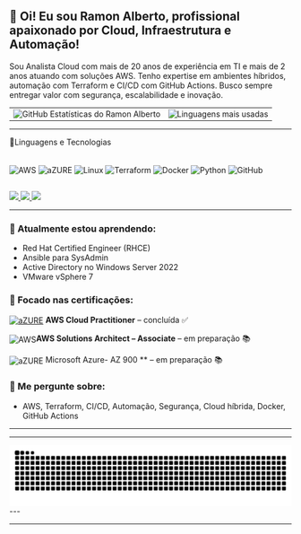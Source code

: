 ## 👋 Oi! Eu sou Ramon Alberto, profissional apaixonado por Cloud, Infraestrutura e Automação!

Sou Analista Cloud com mais de 20 anos de experiência em TI e mais de 2 anos atuando com soluções AWS. Tenho expertise em ambientes híbridos, automação com Terraform e CI/CD com GitHub Actions. Busco sempre entregar valor com segurança, escalabilidade e inovação.
<table>
  <tr>
    <td>
      <img 
        alt="GitHub Estatísticas do Ramon Alberto" 
        height="200" 
        src="https://github-readme-stats.vercel.app/api?username=ramoncruz192401&show_icons=true&theme=tokyonight&include_all_commits=true&locale=pt-br&custom_title=GitHub%20Estatísticas%20do%20Ramon%20Alberto" 
      />
    </td>
    <td>
      <img 
        alt="Linguagens mais usadas" 
        height="200" 
        src="https://github-readme-stats.vercel.app/api/top-langs/?username=ramoncruz192401&theme=tokyonight&layout=compact&custom_title=Linguagens%20Mais%20Usadas&langs_count=9" 
      />
    </td>
  </tr>
</table>

---
🤖Linguagens e Tecnologias
<div style="display: inline_block"><br>
  <img align="center" alt="AWS" height="30" src="https://img.icons8.com/color/48/000000/amazon-web-services.png" width="40" alt="AWS Cloud Practitioner"/>
  <img align="center" alt="aZURE" height="30" width="40" src="https://cdn.jsdelivr.net/gh/devicons/devicon/icons/azure/azure-original.svg" width="40" alt="Microsoft Azure"/>
  <img align="center" alt="Linux" height="30" width="40" src="https://cdn.jsdelivr.net/gh/devicons/devicon/icons/linux/linux-original.svg" />
  <img align="center" alt="Terraform" height="30" width="40" src="https://cdn.jsdelivr.net/gh/devicons/devicon/icons/terraform/terraform-original.svg" />
  <img align="center" alt="Docker" height="30" width="40" src="https://cdn.jsdelivr.net/gh/devicons/devicon/icons/docker/docker-original.svg" />
  <img align="center" alt="Python" height="30" width="40" src="https://cdn.jsdelivr.net/gh/devicons/devicon/icons/python/python-original.svg" />
  <img align="center" alt="GitHub" height="30" width="40" src="https://cdn.jsdelivr.net/gh/devicons/devicon/icons/github/github-original.svg" />
</div>

##

<div> 
  <a href="https://www.linkedin.com/in/ramon-cloud2/" target="_blank">
    <img src="https://img.shields.io/badge/-LinkedIn-%230077B5?style=for-the-badge&logo=linkedin&logoColor=white">
  </a>
  <a href="mailto:ramoneletro@gmail.com" target="_blank">
    <img src="https://img.shields.io/badge/-Gmail-%23333?style=for-the-badge&logo=gmail&logoColor=white">
  </a>
  <a href="https://github.com/ramoncruz192401" target="_blank">
    <img src="https://img.shields.io/badge/-GitHub-%23121011?style=for-the-badge&logo=github&logoColor=white">
  </a>
</div>

---

### 🌱 Atualmente estou aprendendo:
- Red Hat Certified Engineer (RHCE)
- Ansible para SysAdmin
- Active Directory no Windows Server 2022
- VMware vSphere 7

### 🎯 Focado nas certificações:

[<img  align="center" alt="aZURE" height="30" width="40" src="https://img.icons8.com/color/48/000000/amazon-web-services.png" width="40" alt="AWS Cloud Practitioner"/>](https://aws.amazon.com/certification/certified-cloud-practitioner/)
**AWS Cloud Practitioner** – concluída ✅

<img align="center" alt="AWS" height="30" width="40" src="https://img.icons8.com/color/48/000000/amazon-web-services.png" width="40" alt="AWS Cloud Practitioner"/>**AWS Solutions Architect – Associate** – em preparação 📚
   
   <img align="center" alt="aZURE" height="30" width="40" src="https://cdn.jsdelivr.net/gh/devicons/devicon/icons/azure/azure-original.svg" width="40" alt="Microsoft Azure"/> Microsoft Azure- AZ 900 ** – em preparação 📚

### 💬 Me pergunte sobre:
- AWS, Terraform, CI/CD, Automação, Segurança, Cloud híbrida, Docker, GitHub Actions

---



---
<picture align="center">
  <source media="(prefers-color-scheme: dark)" srcset="https://raw.githubusercontent.com/ramoncruz192401/ramoncruz192401/output/github-contribution-grid-snake-dark.svg">
  <source media="(prefers-color-scheme: light)" srcset="https://raw.githubusercontent.com/ramoncruz192401/ramoncruz192401/output/github-contribution-grid-snake-dark.svg">
  <img align="center" alt="github contribution grid snake animation" src="https://raw.githubusercontent.com/ramoncruz192401/ramoncruz192401/output/github-contribution-grid-snake.svg">
</picture>
---

---



